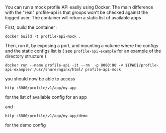 You can run a mock profile API easily using Docker.
The main difference with the "real" profile-api is that groups won't be checked against the logged user.
The container will return a static list of available apps


First, build the container :

 ```docker build -t profile-api-mock . ```
 
Then, run it, by exposing a port, and mounting a volume where the configs and the static configs list is ( see `profile-api-example` for an example of the directory structure )

```docker run --name profile-api -it --rm  -p 8080:80 -v ${PWD}/profile-api-example/:/usr/share/nginx/html/ profile-api-mock```

you should now be able to access 

```http :8080/profile/v1/app/my-app```

for the list of available config for an app 

and 

```http :8080/profile/v1/app/my-app/demo```

for the demo config 
